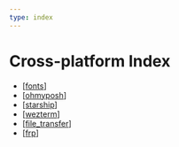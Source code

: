 ```yaml
---
type: index
---
```


# Cross-platform Index

- [[fonts]]
- [[ohmyposh]]
- [[starship]]
- [[wezterm]]
- [[file_transfer]]
- [[frp]]

[//begin]: # "Autogenerated link references for markdown compatibility"
[fonts]: fonts.md "fonts"
[ohmyposh]: ohmyposh.md "Oh My Posh Config"
[starship]: starship.md "Starship Config"
[wezterm]: wezterm.md "Wezterm Config"
[file_transfer]: file_transfer.md "Cross-platform File Transfer"
[frp]: frp.md "frp"
[//end]: # "Autogenerated link references"

